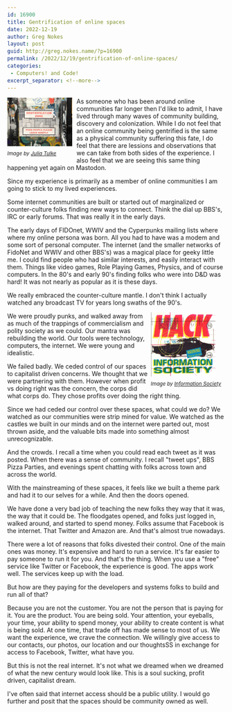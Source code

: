 ```yaml
---
id: 16900
title: Gentrification of online spaces
date: 2022-12-19
author: Greg Nokes
layout: post
guid: http://greg.nokes.name/?p=16900
permalink: /2022/12/19/gentrification-of-online-spaces/
categories:
 - Computers! and Code!
excerpt_separator: <!--more-->
---
```


<div style="float: left; padding: 0 10px 10px 0;"><img src="/binaries/2022/12/Gentrification.jpg" width="150" alt="Twitter 15 year badge"><br />
<sub><i>Image by <a href="https://www.flickr.com/photos/aestheticsofcrisis/24903353707">Julia Tulke</a></i></sub></div>

As someone who has been around online communities far longer then I'd like to admit, I have lived through many waves of community building, discovery and colonization. While I do not feel that an online community being gentrified is the same as a physical community suffering this fate, I do feel that there are lessions and observations that we can take from both sides of the experience. I also feel that we are seeing this same thing happening yet again on Mastodon.

<!--more-->

Since my experience is primarily as a member of online communities I am going to stick to my lived experiences. 

Some internet communities are built or started out of marginalized or counter-culture folks finding new ways to connect. Think the dial up BBS's, IRC or early forums. That was really it in the early days.

The early days of FIDOnet, WWIV and the Cyperpunks mailing lists where where my online persona was born. All you had to have was a modem and some sort of personal computer. The internet (and the smaller networks of FidoNet and WWIV and other BBS's) was a magical place for geeky little me. I could find people who had similar interests, and easily interact with them. Things like video games, Role Playing Games, Physics, and of course computers. In the 80's and early 90's finding folks who were into D&D was hard! It was not nearly as popular as it is these days.

We really embraced the counter-culture mantle. I don't think I actually watched any broadcast TV for years long swaths of the 90's. 

<div style="float: right; padding: 0 10px 10px 0;"><img src="/binaries/2022/12/HkInsertFront.jpg" width="150" alt="Twitter 15 year badge"><br />
<sub><i>Image by <a href="https://www.insoc.org/DiscHk.html">Information Society</a></i></sub></div>

We were proudly punks, and walked away from as much of the trappings of commercialism and polity society as we could. Our mantra was rebuilding the world. Our tools were 
technology, computers, the internet. We were young and idealistic.

We failed badly. We ceded control of our spaces to capitalist driven concerns. We thought that we were partnering with them. However when profit vs doing right was the concern, the corps did what corps do. They chose profits over doing the right thing. 

Since we had ceded our control over these spaces, what could we do? We watched as our communities were strip mined for value. We watched as the castles we built in our minds and on the internet were parted out, most thrown aside, and the valuable bits made into something almost unrecognizable.

And the crowds. I recall a time when you could read each tweet as it was posted. When there was a sense of community. I recall "tweet ups", BBS Pizza Parties, and evenings spent chatting with folks across town and across the world.

With the mainstreaming of these spaces, it feels like we built a theme park and had it to our selves for a while. And then the doors opened.

We have done a very bad job of teaching the new folks they way that it was, the way that it could be. The floodgates opened, and folks just logged in, walked around, and started to spend money. Folks assume that Facebook is the internet. That Twitter and Amazon are. And that's almost true nowadays.

There were a lot of reasons that folks divested their control. One of the main ones was money. It's expensive and hard to run a service. It's far easier to pay someone to run it for you. And that's the thing. When you use a "free" service like Twitter or Facebook, the experience is good. The apps work well. The services keep up with the load. 

But how are they paying for the developers and systems folks to build and run all of that?

Because you are not the customer. You are not the person that is paying for it. You are the product. You are being sold. Your attention, your eyeballs, your time, your ability to spend money, your ability to create content is what is being sold. At one time, that trade off has made sense to most of us. We want the experience, we crave the connection. We willingly give access to our contacts, our photos, our location and our thoughtsSS in exchange for access to Facebook, Twitter, what have you.

But this is not the real internet. It's not what we dreamed when we dreamed of what the new century would look like. This is a soul sucking, profit driven, capitalist dream.

I've often said that internet access should be a public utility. I would go further and posit that the spaces should be community owned as well.